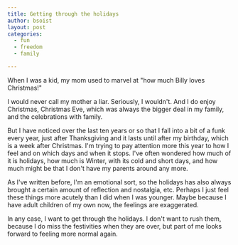 ```yaml
---
title: Getting through the holidays
author: bsoist
layout: post
categories:
  - fun
  - freedom
  - family

---
```


When I was a kid, my mom used to marvel at "how much Billy loves Christmas!"

I would never call my mother a liar. Seriously, I wouldn't. And I do enjoy Christmas, Christmas Eve, which was always the bigger deal in my family, and the celebrations with family.

But I have noticed over the last ten years or so that I fall into a bit of a funk every year, just after Thanksgiving and it lasts until after my birthday, which is a week after Christmas. I'm trying to pay attention more this year to how I feel and on which days and when it stops. I've often wondered how much of it is holidays, how much is Winter, with its cold and short days, and how much might be that I don't have my parents around any more. 

As I've written before, I'm an emotional sort, so the holidays has also always brought a certain amount of reflection and nostalgia, etc. Perhaps I just feel these things more acutely than I did when I was younger. Maybe because I have adult children of my own now, the feelings are exaggerated. 

In any case, I want to get through the holidays. I don't want to rush them, because I do miss the festivities when they are over, but part of me looks forward to feeling more normal again.